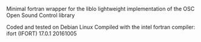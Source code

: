 
Minimal fortran wrapper for the liblo lightweight implementation of the OSC Open Sound Control library

Coded and tested on Debian Linux
Compiled with the intel fortran compiler: ifort (IFORT) 17.0.1 20161005